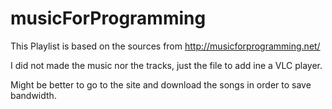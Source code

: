 # musicForProgramming

This Playlist is based on the sources from <a href="http://musicforprogramming.net/" target="_blank">http://musicforprogramming.net/</a>

I did not made the music nor the tracks, just the file to add ine a VLC player.

Might be better to go to the site and download the songs in order to save bandwidth.
